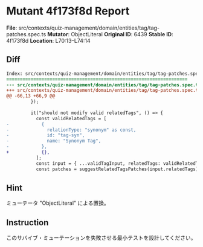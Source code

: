 # Mutant 4f173f8d Report

**File**: src/contexts/quiz-management/domain/entities/tag/tag-patches.spec.ts
**Mutator**: ObjectLiteral
**Original ID**: 6439
**Stable ID**: 4f173f8d
**Location**: L70:13–L74:14

## Diff

```diff
Index: src/contexts/quiz-management/domain/entities/tag/tag-patches.spec.ts
===================================================================
--- src/contexts/quiz-management/domain/entities/tag/tag-patches.spec.ts	original
+++ src/contexts/quiz-management/domain/entities/tag/tag-patches.spec.ts	mutated #6439
@@ -66,13 +66,9 @@
         });
 
         it("should not modify valid relatedTags", () => {
           const validRelatedTags = [
-            {
-              relationType: "synonym" as const,
-              id: "tag-syn",
-              name: "Synonym Tag",
-            },
+            {},
           ];
           const input = { ...validTagInput, relatedTags: validRelatedTags };
           const patches = suggestRelatedTagsPatches(input.relatedTags);
```

## Hint

ミューテータ "ObjectLiteral" による置換。

## Instruction

このサバイブ・ミューテーションを失敗させる最小テストを設計してください。
